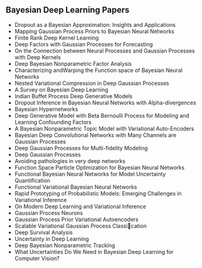 <h2> Bayesian Deep Learning Papers </h2>




<ul>

                             

 <li><a target="_blank" href="https://github.com/manjunath5496/Bayesian-DL-Papers/blob/master/bayl(1).pdf" style="text-decoration:none;">Dropout as a Bayesian Approximation: Insights and Applications</a></li>

 <li><a target="_blank" href="https://github.com/manjunath5496/Bayesian-DL-Papers/blob/master/bayl(2).pdf" style="text-decoration:none;">Mapping Gaussian Process Priors
to Bayesian Neural Networks</a></li>

<li><a target="_blank" href="https://github.com/manjunath5496/Bayesian-DL-Papers/blob/master/bayl(3).pdf" style="text-decoration:none;">Finite Rank Deep Kernel Learning</a></li>
 <li><a target="_blank" href="https://github.com/manjunath5496/Bayesian-DL-Papers/blob/master/bayl(4).pdf" style="text-decoration:none;">Deep Factors with Gaussian Processes for Forecasting</a></li>                              
<li><a target="_blank" href="https://github.com/manjunath5496/Bayesian-DL-Papers/blob/master/bayl(5).pdf" style="text-decoration:none;">On the Connection between Neural Processes and Gaussian Processes with Deep Kernels</a></li>
<li><a target="_blank" href="https://github.com/manjunath5496/Bayesian-DL-Papers/blob/master/bayl(6).pdf" style="text-decoration:none;">Deep Bayesian Nonparametric Factor Analysis</a></li>
 <li><a target="_blank" href="https://github.com/manjunath5496/Bayesian-DL-Papers/blob/master/bayl(7).pdf" style="text-decoration:none;">Characterizing andWarping the Function space of Bayesian Neural Networks</a></li>

 <li><a target="_blank" href="https://github.com/manjunath5496/Bayesian-DL-Papers/blob/master/bayl(8).pdf" style="text-decoration:none;"> Nested Variational Compression in Deep
Gaussian Processes </a></li>
   <li><a target="_blank" href="https://github.com/manjunath5496/Bayesian-DL-Papers/blob/master/bayl(9).pdf" style="text-decoration:none;">A Survey on Bayesian Deep Learning</a></li>
  
   
 <li><a target="_blank" href="https://github.com/manjunath5496/Bayesian-DL-Papers/blob/master/bayl(10).pdf" style="text-decoration:none;">Indian Buffet Process Deep Generative Models </a></li>                              
<li><a target="_blank" href="https://github.com/manjunath5496/Bayesian-DL-Papers/blob/master/bayl(11).pdf" style="text-decoration:none;">Dropout Inference in Bayesian Neural Networks with Alpha-divergences</a></li>
<li><a target="_blank" href="https://github.com/manjunath5496/Bayesian-DL-Papers/blob/master/bayl(12).pdf" style="text-decoration:none;">
Bayesian Hypernetworks </a></li>
<li><a target="_blank" href="https://github.com/manjunath5496/Bayesian-DL-Papers/blob/master/bayl(13).pdf" style="text-decoration:none;">Deep Generative Model with Beta Bernoulli Process for Modeling and Learning Confounding Factors</a></li>

<li><a target="_blank" href="https://github.com/manjunath5496/Bayesian-DL-Papers/blob/master/bayl(14).pdf" style="text-decoration:none;">A Bayesian Nonparametric Topic Model with Variational Auto-Encoders</a></li>
                              
<li><a target="_blank" href="https://github.com/manjunath5496/Bayesian-DL-Papers/blob/master/bayl(15).pdf" style="text-decoration:none;">Bayesian Deep Convolutional Networks with Many Channels are Gaussian Processes</a></li>

<li><a target="_blank" href="https://github.com/manjunath5496/Bayesian-DL-Papers/blob/master/bayl(16).pdf" style="text-decoration:none;">Deep Gaussian Processes for Multi-fidelity Modeling</a></li>

  <li><a target="_blank" href="https://github.com/manjunath5496/Bayesian-DL-Papers/blob/master/bayl(17).pdf" style="text-decoration:none;">Deep Gaussian Processes</a></li>   
  
<li><a target="_blank" href="https://github.com/manjunath5496/Bayesian-DL-Papers/blob/master/bayl(18).pdf" style="text-decoration:none;">Avoiding pathologies in very deep networks</a></li> 

  
<li><a target="_blank" href="https://github.com/manjunath5496/Bayesian-DL-Papers/blob/master/bayl(19).pdf" style="text-decoration:none;">Function Space Particle Optimization for Bayesian Neural Networks</a></li> 

<li><a target="_blank" href="https://github.com/manjunath5496/Bayesian-DL-Papers/blob/master/bayl(20).pdf" style="text-decoration:none;">Functional Bayesian Neural Networks for Model Uncertainty Quantification</a></li>

<li><a target="_blank" href="https://github.com/manjunath5496/Bayesian-DL-Papers/blob/master/bayl(21).pdf" style="text-decoration:none;">Functional Variational Bayesian Neural Networks</a></li>
<li><a target="_blank" href="https://github.com/manjunath5496/Bayesian-DL-Papers/blob/master/bayl(22).pdf" style="text-decoration:none;">Rapid Prototyping of Probabilistic Models: Emerging Challenges in Variational Inference</a></li> 
 <li><a target="_blank" href="https://github.com/manjunath5496/Bayesian-DL-Papers/blob/master/bayl(23).pdf" style="text-decoration:none;">On Modern Deep Learning and Variational Inference</a></li> 
 

   <li><a target="_blank" href="https://github.com/manjunath5496/Bayesian-DL-Papers/blob/master/bayl(24).pdf" style="text-decoration:none;">Gaussian Process Neurons</a></li>
 
   <li><a target="_blank" href="https://github.com/manjunath5496/Bayesian-DL-Papers/blob/master/bayl(25).pdf" style="text-decoration:none;">Gaussian Process Prior Variational Autoencoders</a></li>                              
 <li><a target="_blank" href="https://github.com/manjunath5496/Bayesian-DL-Papers/blob/master/bayl(26).pdf" style="text-decoration:none;">Scalable Variational Gaussian Process Classication</a></li>
 <li><a target="_blank" href="https://github.com/manjunath5496/Bayesian-DL-Papers/blob/master/bayl(27).pdf" style="text-decoration:none;">Deep Survival Analysis</a></li>
   
 
   <li><a target="_blank" href="https://github.com/manjunath5496/Bayesian-DL-Papers/blob/master/bayl(28).pdf" style="text-decoration:none;">Uncertainty in Deep Learning</a></li>
 
   <li><a target="_blank" href="https://github.com/manjunath5496/Bayesian-DL-Papers/blob/master/bayl(29).pdf" style="text-decoration:none;">Deep Bayesian Nonparametric Tracking </a></li>                              

  <li><a target="_blank" href="https://github.com/manjunath5496/Bayesian-DL-Papers/blob/master/bayl(30).pdf" style="text-decoration:none;">What Uncertainties Do We Need in Bayesian Deep Learning for Computer Vision?</a></li>
  
 </ul> 
  
  
  
 
